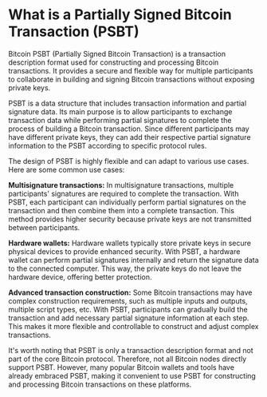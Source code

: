 # What is a Partially Signed Bitcoin Transaction (PSBT)

Bitcoin PSBT (Partially Signed Bitcoin Transaction) is a transaction description format used for constructing and processing Bitcoin transactions. It provides a secure and flexible way for multiple participants to collaborate in building and signing Bitcoin transactions without exposing private keys.

PSBT is a data structure that includes transaction information and partial signature data. Its main purpose is to allow participants to exchange transaction data while performing partial signatures to complete the process of building a Bitcoin transaction. Since different participants may have different private keys, they can add their respective partial signature information to the PSBT according to specific protocol rules.

The design of PSBT is highly flexible and can adapt to various use cases. Here are some common use cases:

**Multisignature transactions:** In multisignature transactions, multiple participants' signatures are required to complete the transaction. With PSBT, each participant can individually perform partial signatures on the transaction and then combine them into a complete transaction. This method provides higher security because private keys are not transmitted between participants.

**Hardware wallets:** Hardware wallets typically store private keys in secure physical devices to provide enhanced security. With PSBT, a hardware wallet can perform partial signatures internally and return the signature data to the connected computer. This way, the private keys do not leave the hardware device, offering better protection.

**Advanced transaction construction:** Some Bitcoin transactions may have complex construction requirements, such as multiple inputs and outputs, multiple script types, etc. With PSBT, participants can gradually build the transaction and add necessary partial signature information at each step. This makes it more flexible and controllable to construct and adjust complex transactions.

It's worth noting that PSBT is only a transaction description format and not part of the core Bitcoin protocol. Therefore, not all Bitcoin nodes directly support PSBT. However, many popular Bitcoin wallets and tools have already embraced PSBT, making it convenient to use PSBT for constructing and processing Bitcoin transactions on these platforms.
